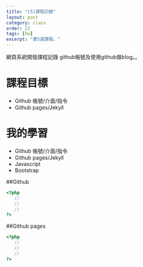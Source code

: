 ```yaml
---
title: "(5)課程記錄"
layout: post
category: class
order: 22
tags: [hw]
excerpt: "第5週課程。"
---
```

網頁系統開發課程記錄
github帳號及使用github做blog。。

# 課程目標
- Github 帳號/介面/指令
- Github pages/Jekyll

# 我的學習
- Github 帳號/介面/指令
- Github pages/Jekyll
- Javascript
- Bootstrap

##Github



```php
<?php
   //
   //
   //
?>
```
##Github pages

```php
<?php
   //
   //
   //
?>
```


[1]: https://github.com/        "GitHub"
[2]: https://pages.github.com/  "GitHub Pages"
[3]: https://jekyllrb.com/      "Jekyll"
[4]: http://markdown.tw         "Markdown文件"
[5]: http://dillinger.io/       "Dillinger"









